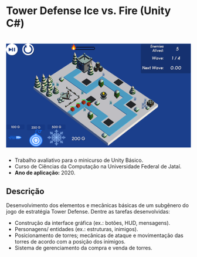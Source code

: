 # Tower Defense Ice vs. Fire (Unity C#)

<h1 align="center">
  <img alt="Tower Defense" title="TD-Ice-vs-Fire" src="./ingame.png" width="800"/>
</h1>

- Trabalho avaliativo para o minicurso de Unity Básico.
- Curso de Ciências da Computação na Universidade Federal de Jataí.
- <b>Ano de aplicação:</b> 2020.

## Descrição
Desenvolvimento dos elementos e mecânicas básicas de um subgênero do jogo de estratégia Tower Defense. Dentre as tarefas desenvolvidas:
- Construção da interface gráfica (ex.: botões, HUD, mensagens).
- Personagens/ entidades (ex.: estruturas, inimigos).
- Posicionamento de torres; mecânicas de ataque e movimentação das torres de acordo com a posição dos inimigos.
- Sistema de gerenciamento da compra e venda de torres.
